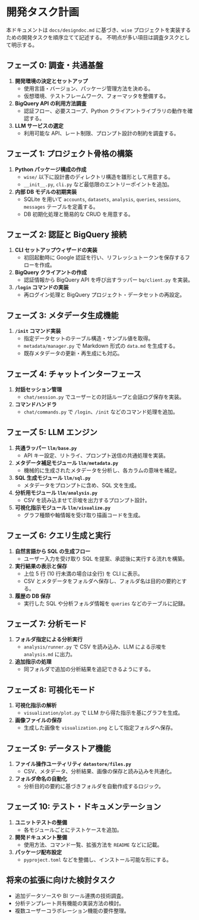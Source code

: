 # 開発タスク計画

本ドキュメントは `docs/designdoc.md` に基づき、`wise` プロジェクトを実装するための開発タスクを順序立てて記述する。
不明点が多い項目は調査タスクとして明示する。

## フェーズ 0: 調査・共通基盤

1. **開発環境の決定とセットアップ**
   - 使用言語・バージョン、パッケージ管理方法を決める。
   - 仮想環境、テストフレームワーク、フォーマッタを整備する。
2. **BigQuery API の利用方法調査**
   - 認証フロー、必要スコープ、Python クライアントライブラリの動作を確認する。
3. **LLM サービスの選定**
   - 利用可能な API、レート制限、プロンプト設計の制約を調査する。

## フェーズ 1: プロジェクト骨格の構築

1. **Python パッケージ構成の作成**
   - `wise/` 以下に設計書のディレクトリ構造を雛形として用意する。
   - `__init__.py`, `cli.py` など最低限のエントリーポイントを追加。
2. **内部 DB モデルの初期実装**
   - SQLite を用いて `accounts`, `datasets`, `analysis`, `queries`, `sessions`, `messages` テーブルを定義する。
   - DB 初期化処理と簡易的な CRUD を用意する。

## フェーズ 2: 認証と BigQuery 接続

1. **CLI セットアップウィザードの実装**
   - 初回起動時に Google 認証を行い、リフレッシュトークンを保存するフローを作成。
2. **BigQuery クライアントの作成**
   - 認証情報から BigQuery API を呼び出すラッパー `bq/client.py` を実装。
3. **`/login` コマンドの実装**
   - 再ログイン処理と BigQuery プロジェクト・データセットの再設定。

## フェーズ 3: メタデータ生成機能

1. **`/init` コマンド実装**
   - 指定データセットのテーブル構造・サンプル値を取得。
   - `metadata/manager.py` で Markdown 形式の `data.md` を生成する。
   - 既存メタデータの更新・再生成にも対応。

## フェーズ 4: チャットインターフェース

1. **対話セッション管理**
   - `chat/session.py` でユーザーとの対話ループと会話ログ保存を実装。
2. **コマンドハンドラ**
   - `chat/commands.py` で `/login`、`/init` などのコマンド処理を追加。

## フェーズ 5: LLM エンジン

1. **共通ラッパー `llm/base.py`**
   - API キー設定、リトライ、プロンプト送信の共通処理を実装。
2. **メタデータ補足モジュール `llm/metadata.py`**
   - 機械的に生成されたメタデータを分析し、各カラムの意味を補足。
3. **SQL 生成モジュール `llm/sql.py`**
   - メタデータをプロンプトに含め、SQL 文を生成。
4. **分析用モジュール `llm/analysis.py`**
   - CSV を読み込ませて示唆を出力するプロンプト設計。
5. **可視化指示モジュール `llm/visualize.py`**
   - グラフ種類や軸情報を受け取り描画コードを生成。

## フェーズ 6: クエリ生成と実行

1. **自然言語から SQL の生成フロー**
   - ユーザー入力を受け取り SQL を提案、承認後に実行する流れを構築。
2. **実行結果の表示と保存**
   - 上位 5 行 (10 行未満の場合は全行) を CLI に表示。
   - CSV とメタデータをフォルダへ保存し、フォルダ名は目的の要約とする。
3. **履歴の DB 保存**
   - 実行した SQL や分析フォルダ情報を `queries` などのテーブルに記録。

## フェーズ 7: 分析モード

1. **フォルダ指定による分析実行**
   - `analysis/runner.py` で CSV を読み込み、LLM による示唆を `analysis.md` に出力。
2. **追加指示の処理**
   - 同フォルダで追加の分析結果を追記できるようにする。

## フェーズ 8: 可視化モード

1. **可視化指示の解析**
   - `visualization/plot.py` で LLM から得た指示を基にグラフを生成。
2. **画像ファイルの保存**
   - 生成した画像を `visualization.png` として指定フォルダへ保存。

## フェーズ 9: データストア機能

1. **ファイル操作ユーティリティ `datastore/files.py`**
   - CSV、メタデータ、分析結果、画像の保存と読み込みを共通化。
2. **フォルダ命名の自動化**
   - 分析目的の要約に基づきフォルダを自動作成するロジック。

## フェーズ 10: テスト・ドキュメンテーション

1. **ユニットテストの整備**
   - 各モジュールごとにテストケースを追加。
2. **開発ドキュメント整備**
   - 使用方法、コマンド一覧、拡張方法を `README` などに記載。
3. **パッケージ配布設定**
   - `pyproject.toml` などを整備し、インストール可能な形にする。

## 将来の拡張に向けた検討タスク

- 追加データソースや BI ツール連携の技術調査。
- 分析テンプレート共有機能の実装方法の検討。
- 複数ユーザーコラボレーション機能の要件整理。
